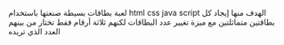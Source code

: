 لعبة بطاقات بسيطة صنعتها باستخدام html css java script الهدف منها إيجاد كل بطاقتين متماثلتين مع ميزة تغيير عدد البطاقات لكنهم ثلاثة أرقام فقط تختار من بينهم العدد الذي تريده
